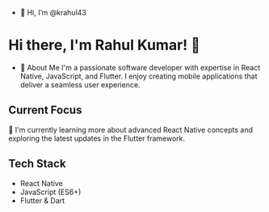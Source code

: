 - 👋 Hi, I’m @krahul43

# Hi there, I'm Rahul Kumar! 👋

- 👀 About Me
I'm a passionate software developer with expertise in React Native, JavaScript, and Flutter. I enjoy creating mobile applications that deliver a seamless user experience.

## Current Focus
🌱 I'm currently learning more about advanced React Native concepts and exploring the latest updates in the Flutter framework.

## Tech Stack
- React Native
- JavaScript (ES6+)
- Flutter & Dart
